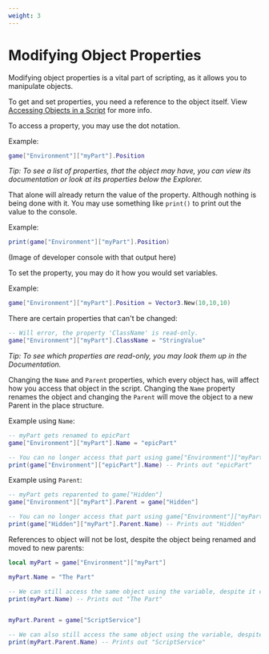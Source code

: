 ```yaml
---
weight: 3
---
```


# Modifying Object Properties
Modifying object properties is a vital part of scripting, as it allows you to manipulate objects.

To get and set properties, you need a reference to the object itself. View [Accessing Objects in a Script](/tutorials/getting-started/accessing-objects/) for more info.

To access a property, you may use the dot notation.

Example:
```lua
game["Environment"]["myPart"].Position
```
<i>Tip: To see a list of properties, that the object may have, you can view its documentation or look at its properties below the Explorer.</i>

That alone will already return the value of the property. Although nothing is being done with it.
You may use something like `print()` to print out the value to the console.

Example:
```lua
print(game["Environment"]["myPart"].Position)
```
(Image of developer console with that output here)

To set the property, you may do it how you would set variables.

Example:
```lua
game["Environment"]["myPart"].Position = Vector3.New(10,10,10)
```

There are certain properties that can't be changed:
```lua
-- Will error, the property 'ClassName' is read-only.
game["Environment"]["myPart"].ClassName = "StringValue"
```
<i>Tip: To see which properties are read-only, you may look them up in the Documentation.</i>

Changing the `Name` and `Parent` properties, which every object has, will affect how you access that object in the script. Changing the `Name` property renames the object and changing the `Parent` will move the object to a new Parent in the place structure.

Example using `Name`:
```lua
-- myPart gets renamed to epicPart
game["Environment"]["myPart"].Name = "epicPart"

-- You can no longer access that part using game["Environment"]["myPart"], as its name changed.
print(game["Environment"]["epicPart"].Name) -- Prints out "epicPart"
```

Example using `Parent`:
```lua
-- myPart gets reparented to game["Hidden"]
game["Environment"]["myPart"].Parent = game["Hidden"]

-- You can no longer access that part using game["Environment"]["myPart"], as its parent, and thus its location in the place structure, changed.
print(game["Hidden"]["myPart"].Parent.Name) -- Prints out "Hidden"
```

References to object will not be lost, despite the object being renamed and moved to new parents:
```lua
local myPart = game["Environment"]["myPart"]

myPart.Name = "The Part"

-- We can still access the same object using the variable, despite it changing names.
print(myPart.Name) -- Prints out "The Part"


myPart.Parent = game["ScriptService"]

-- We can also still access the same object using the variable, despite it being reparented.
print(myPart.Parent.Name) -- Prints out "ScriptService"
```